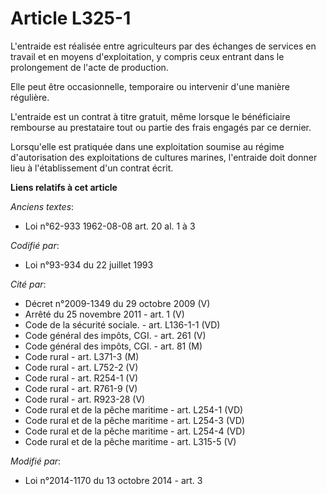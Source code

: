 # Article L325-1

L'entraide est réalisée entre agriculteurs par des échanges de services en travail et en moyens d'exploitation, y compris
ceux entrant dans le prolongement de l'acte de production.

Elle peut être occasionnelle, temporaire ou intervenir d'une manière régulière.

L'entraide est un contrat à titre gratuit, même lorsque le bénéficiaire rembourse au prestataire tout ou partie des frais
engagés par ce dernier.

Lorsqu'elle est pratiquée dans une exploitation soumise au régime d'autorisation des exploitations de cultures marines,
l'entraide doit donner lieu à l'établissement d'un contrat écrit.

**Liens relatifs à cet article**

_Anciens textes_:

  - Loi n°62-933 1962-08-08 art. 20 al. 1 à 3

_Codifié par_:

  - Loi n°93-934 du 22 juillet 1993

_Cité par_:

  - Décret n°2009-1349 du 29 octobre 2009 (V)
  - Arrêté du 25 novembre 2011 - art. 1 (V)
  - Code de la sécurité sociale. - art. L136-1-1 (VD)
  - Code général des impôts, CGI. - art. 261 (V)
  - Code général des impôts, CGI. - art. 81 (M)
  - Code rural - art. L371-3 (M)
  - Code rural - art. L752-2 (V)
  - Code rural - art. R254-1 (V)
  - Code rural - art. R761-9 (V)
  - Code rural - art. R923-28 (V)
  - Code rural et de la pêche maritime - art. L254-1 (VD)
  - Code rural et de la pêche maritime - art. L254-3 (VD)
  - Code rural et de la pêche maritime - art. L254-4 (VD)
  - Code rural et de la pêche maritime - art. L315-5 (V)

_Modifié par_:

  - Loi n°2014-1170 du 13 octobre 2014 - art. 3
